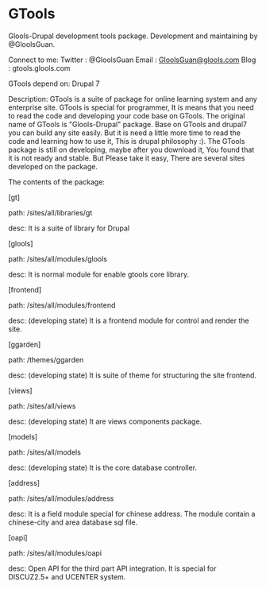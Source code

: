 GTools
=======
Glools-Drupal development tools package. Development and maintaining by @GloolsGuan.

Connect to me:
Twitter : @GloolsGuan
Email   : GloolsGuan@glools.com
Blog    : gtools.glools.com

GTools depend on: Drupal 7

Description:
    GTools is a suite of package for online learning system and any enterprise site. GTools is special for programmer, It is means that you need to read the code and developing your code base on GTools.
    The original name of GTools is "Glools-Drupal" package.
    Base on GTools and drupal7 you can build any site easily. But it is need a little more time to read the code and learning how to use it, This is drupal philosophy :). 
    The GTools package is still on developing, maybe after you download it, You found that it is not ready and stable. But Please take it easy, There are several sites developed on the package.


The contents of the package:


[gt]

  path: /sites/all/libraries/gt
  
  desc: It is a suite of library for Drupal


[glools]

  path: /sites/all/modules/glools
  
  desc: It is normal module for enable gtools core library.


[frontend]

  path: /sites/all/modules/frontend
  
  desc: (developing state) It is a frontend module for control and render the site.


[ggarden]

  path: /themes/ggarden
  
  desc: (developing state) It is suite of theme for structuring the site frontend.


[views]

  path: /sites/all/views
  
  desc: (developing state) It are views components package.


[models]

  path: /sites/all/models
  
  desc: (developing state) It is the core database controller.
  

[address]

  path: /sites/all/modules/address
  
  desc: It is a field module special for chinese address. The module contain a chinese-city and area database sql file.
  
  
[oapi]

  path: /sites/all/modules/oapi
  
  desc: Open API for the third part API integration. It is special for DISCUZ2.5+ and UCENTER system.
